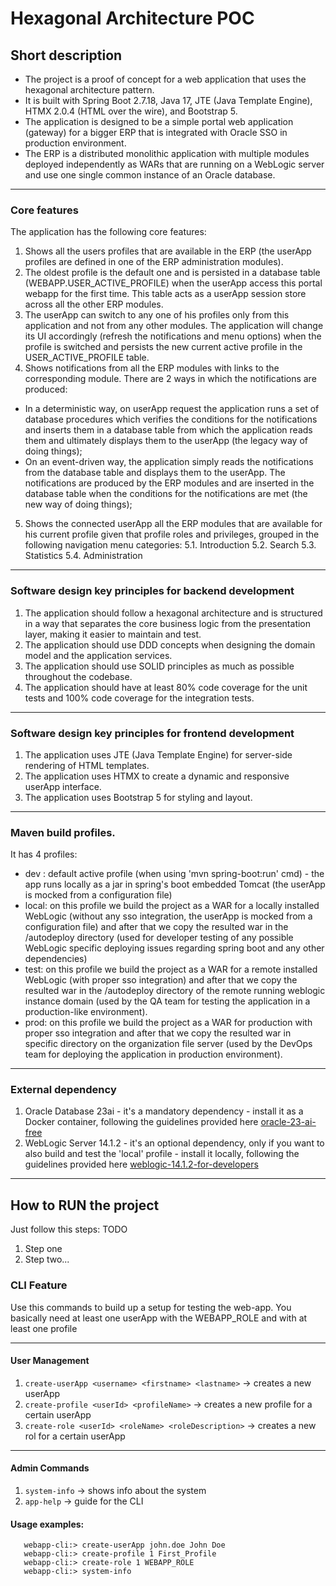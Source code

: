 # Hexagonal Architecture POC 

## Short description
- The project is a proof of concept for a web application that uses the hexagonal architecture pattern. 
- It is built with Spring Boot 2.7.18, Java 17, JTE (Java Template Engine), HTMX 2.0.4 (HTML over the wire), and Bootstrap 5.
- The application is designed to be a simple portal web application (gateway) for a bigger ERP that is integrated with Oracle SSO in production environment.
- The ERP is a distributed monolithic application with multiple modules deployed independently as WARs that are running on a WebLogic server and use one single common instance of an Oracle database.
---
### Core features
The application has the following core features:
1. Shows all the users profiles that are available in the ERP (the userApp profiles are defined in one of the ERP administration modules). 
2. The oldest profile is the default one and is persisted in a database table (WEBAPP.USER_ACTIVE_PROFILE) when the userApp access this portal webapp for the first time. This table acts as a userApp session store across all the other ERP modules.
3. The userApp can switch to any one of his profiles only from this application and not from any other modules. The application will change its UI accordingly (refresh the notifications and menu options) when the profile is switched and persists the new current active profile in the USER_ACTIVE_PROFILE table. 
4. Shows notifications from all the ERP modules with links to the corresponding module. There are 2 ways in which the notifications are produced: 
- In a deterministic way, on userApp request the application runs a set of database procedures which verifies the conditions for the notifications and inserts them in a database table from which the application reads them and ultimately displays them to the userApp (the legacy way of doing things); 
- On an event-driven way, the application simply reads the notifications from the database table and displays them to the userApp. The notifications are produced by the ERP modules and are inserted in the database table when the conditions for the notifications are met (the new way of doing things);
5. Shows the connected userApp all the ERP modules that are available for his current profile given that profile roles and privileges, grouped in the following navigation menu categories: 
      5.1. Introduction
      5.2. Search
      5.3. Statistics
      5.4. Administration
---
### Software design key principles for backend development
1. The application should follow a hexagonal architecture and is structured in a way that separates the core business logic from the presentation layer, making it easier to maintain and test.
2. The application should use DDD concepts when designing the domain model and the application services.
3. The application should use SOLID principles as much as possible throughout the codebase.
4. The application should have at least 80% code coverage for the unit tests and 100% code coverage for the integration tests.
---
### Software design key principles for frontend development
1. The application uses JTE (Java Template Engine) for server-side rendering of HTML templates.
2. The application uses HTMX to create a dynamic and responsive userApp interface.
3. The application uses Bootstrap 5 for styling and layout.
---
### Maven build profiles.
It has 4 profiles: 
- dev : default active profile (when using 'mvn spring-boot:run' cmd) - the app runs locally as a jar in spring's boot embedded Tomcat (the userApp is mocked from a configuration file)
- local: on this profile we build the project as a WAR for a locally installed WebLogic (without any sso integration, the userApp is mocked from a configuration file) and after that we copy the resulted war in the /autodeploy directory (used for developer testing of any possible WebLogic specific deploying issues regarding spring boot and any other dependencies)
- test: on this profile we build the project as a WAR for a remote installed WebLogic (with proper sso integration) and after that we copy the resulted war in the /autodeploy directory of the remote running weblogic instance domain (used by the QA team for testing the application in a production-like environment).
- prod: on this profile we build the project as a WAR for production with proper sso integration and after that we copy the resulted war in specific directory on the organization file server (used by the DevOps team for deploying the application in production environment).
---
### External dependency 
1. Oracle Database 23ai - it's a mandatory dependency - install it as a Docker container, following the guidelines provided here [oracle-23-ai-free](https://hub.docker.com/r/gvenzl/oracle-free)
2. WebLogic Server 14.1.2 - it's an optional dependency, only if you want to also build and test the 'local' profile - install it locally, following the guidelines provided here [weblogic-14.1.2-for-developers](https://docs.oracle.com/en/middleware/fusion-middleware/weblogic-server/14.1.2/wlsig/installing-weblogic-server-for-developers.html#WLSIG415) 
---

## How to RUN the project

Just follow this steps:
TODO
1. Step one
2. Step two...

### CLI Feature

Use this commands to build up a setup for testing the web-app. You basically need at least one userApp with the WEBAPP_ROLE and with at least one profile

---
#### User Management 
1. `create-userApp <username> <firstname> <lastname>` -> creates a new userApp
2. `create-profile <userId> <profileName>` -> creates a new profile for a certain userApp
3. `create-role <userId> <roleName> <roleDescription>` -> creates a new rol for a certain userApp
---
#### Admin Commands
1. `system-info` -> shows info about the system
2. `app-help` -> guide for the CLI

#### Usage examples:

	   webapp-cli:> create-userApp john.doe John Doe
	   webapp-cli:> create-profile 1 First_Profile
	   webapp-cli:> create-role 1 WEBAPP_ROLE
	   webapp-cli:> system-info

